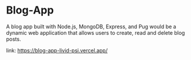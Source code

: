 # Blog-App
 A blog app built with Node.js, MongoDB, Express, and Pug would be a dynamic web application that allows users to create, read and delete blog posts. 

 link: https://blog-app-livid-psi.vercel.app/
